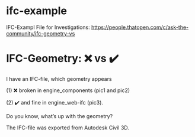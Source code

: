 # ifc-example
IFC-Exampl File for Investigations: https://people.thatopen.com/c/ask-the-community/ifc-geometry-vs

# IFC-Geometry: ❌ vs ✔️

I have an IFC-file, which geometry appears

(1) ❌ broken in engine_components (pic1 and pic2)

(2) ✔️ and fine in engine_web-ifc (pic3).

Do you know, what’s up with the geometry?

The IFC-file was exported from Autodesk Civil 3D.
